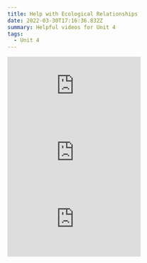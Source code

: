 ```yaml
---
title: Help with Ecological Relationships
date: 2022-03-30T17:16:36.832Z
summary: Helpful videos for Unit 4
tags:
  - Unit 4
---
```

<div class="youtube-container"><iframe class="responsive-iframe" src="https://www.youtube.com/embed/GK_vRtHJZu4" frameborder="0" allow="accelerometer; autoplay; clipboard-write; encrypted-media; gyroscope; picture-in-picture" allowfullscreen></iframe></div>

<div class="youtube-container"><iframe class="responsive-iframe" src="https://www.youtube.com/embed/JGcIp4YEKrc" frameborder="0" allow="accelerometer; autoplay; clipboard-write; encrypted-media; gyroscope; picture-in-picture" allowfullscreen></iframe></div>

<div class="youtube-container"><iframe class="responsive-iframe" src="https://www.youtube.com/embed/RBOsqmBQBQk" frameborder="0" allow="accelerometer; autoplay; clipboard-write; encrypted-media; gyroscope; picture-in-picture" allowfullscreen></iframe></div>